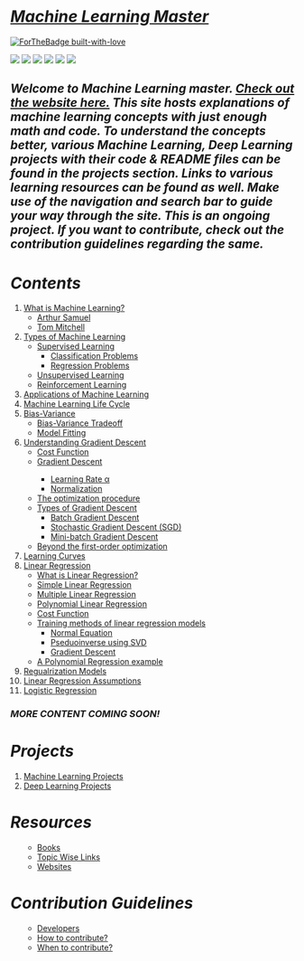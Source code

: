 # [***Machine Learning Master***](https://nvsyashwanth.github.io/machinelearningmaster/)
[![ForTheBadge built-with-love](http://ForTheBadge.com/images/badges/built-with-love.svg)](https://github.com/NvsYashwanth)

![](https://badgen.net/badge/Code/Python/blue?icon=https://simpleicons.org/icons/python.svg&labelColor=cyan&label)    ![](https://badgen.net/badge/Library/ScikitLearn/blue?icon=https://upload.wikimedia.org/wikipedia/commons/0/05/Scikit_learn_logo_small.svg&labelColor=cyan&label)    ![](https://badgen.net/badge/Tools/pandas/blue?icon=https://simpleicons.org/icons/pandas.svg&labelColor=cyan&label)       ![](https://badgen.net/badge/Tools/numpy/blue?icon=https://upload.wikimedia.org/wikipedia/commons/1/1a/NumPy_logo.svg&labelColor=cyan&label)        ![](https://badgen.net/badge/Tools/matplotlib/blue?icon=https://upload.wikimedia.org/wikipedia/en/5/56/Matplotlib_logo.svg&labelColor=cyan&label)    ![](https://badgen.net/badge/icon/JupyterNotebook?icon=awesome&label)

<p align='center'>
<h2><strong><em>Welcome to Machine Learning master.
<a href='https://nvsyashwanth.github.io/machinelearningmaster/'>Check out the website here.</a>
This site hosts explanations of machine learning concepts with just enough math and code.
To understand the concepts better, various Machine Learning, Deep Learning projects with their code & README files can be found in the projects section.
Links to various learning resources can be found as well.
Make use of the navigation and  search bar to guide your way through the site.
This is an ongoing project. If you want to contribute, check out the contribution guidelines regarding the same.</em></strong></h2>
</p>

# ***Contents***
<ol>
 <li><a href='https://nvsyashwanth.github.io/machinelearningmaster/what-is-machine-learning/'>What is Machine Learning?</a>
  <ul>
   <li><a href='https://nvsyashwanth.github.io/machinelearningmaster/what-is-machine-learning/#arthur-samuel-1959'>Arthur Samuel</a></li>
   <li><a href='https://nvsyashwanth.github.io/machinelearningmaster/what-is-machine-learning/#tom-mitchell1997'>Tom Mitchell</a></li>
  </ul>
 </li>
 
   <li><a href='https://nvsyashwanth.github.io/machinelearningmaster/types-of-machine-learning/'>Types of Machine Learning</a>
   <ul>
    <li><a href='https://nvsyashwanth.github.io/machinelearningmaster/types-of-machine-learning/#supervised-learning'>Supervised Learning</a>
     <ul>
       <li><a href='https://nvsyashwanth.github.io/machinelearningmaster/types-of-machine-learning/#classification-problems'>Classification Problems</a></li>
       <li><a href='https://nvsyashwanth.github.io/machinelearningmaster/types-of-machine-learning/#regression-problems'>Regression Problems</a></li>
     </ul>
    </li>
    <li><a href='https://nvsyashwanth.github.io/machinelearningmaster/types-of-machine-learning/#unsupervised-learning'>Unsupervised Learning</a></li>
    <li><a href='https://nvsyashwanth.github.io/machinelearningmaster/types-of-machine-learning/#reinforcement-learning'>Reinforcement Learning</a></li>
   </ul>
 </li>

 <li><a href='https://nvsyashwanth.github.io/machinelearningmaster/applications-of-machine-learning/'>Applications of Machine Learning</a></li>
  
 <li><a href='https://nvsyashwanth.github.io/machinelearningmaster/machine-learning-life-cycle/'>Machine Learning Life Cycle</a></li>
 
 <li><a href="https://nvsyashwanth.github.io/machinelearningmaster/bias-variance/">Bias-Variance</a>
  <ul>
   <li><a href='https://nvsyashwanth.github.io/machinelearningmaster/bias-variance/#bias-variance-trade-off'>Bias-Variance Tradeoff</a></li>
   <li><a href='https://nvsyashwanth.github.io/machinelearningmaster/bias-variance/#model-fitting'>Model Fitting</a></li>
  </ul>
 </li>
 
  <li><a href="https://nvsyashwanth.github.io/machinelearningmaster/understanding-gradient-descent/">Understanding Gradient Descent</a>
  <ul>
   <li><a href='https://nvsyashwanth.github.io/machinelearningmaster/understanding-gradient-descent/#cost-function'>Cost Function</a></li>
   <li><a href='https://nvsyashwanth.github.io/machinelearningmaster/understanding-gradient-descent/#gradient-descent'>Gradient Descent</a></li>
     <ul>
      <li><a href='https://nvsyashwanth.github.io/machinelearningmaster/understanding-gradient-descent/#learning-rate-α'>Learning Rate α</a></li>
      <li><a href='https://nvsyashwanth.github.io/machinelearningmaster/understanding-gradient-descent/#normalization'>Normalization</a></li>
  </ul>
   
   <li><a href='https://nvsyashwanth.github.io/machinelearningmaster/understanding-gradient-descent/#the-optimization-procedure'>The optimization procedure</a></li>
    <li><a href='https://nvsyashwanth.github.io/machinelearningmaster/understanding-gradient-descent/#types-of-gradient-descent'>Types of Gradient Descent</a>
      <ul>
      <li><a href='https://nvsyashwanth.github.io/machinelearningmaster/understanding-gradient-descent/#batch-gradient-descent'>Batch Gradient Descent</a></li>
      <li><a href='https://nvsyashwanth.github.io/machinelearningmaster/understanding-gradient-descent/#stochastic-gradient-descent-sgd'>Stochastic Gradient Descent (SGD)</a></li>
      <li><a href='https://nvsyashwanth.github.io/machinelearningmaster/understanding-gradient-descent/#mini-batch-gradient-descent'>Mini-batch Gradient Descent</a></li>
      </ul>
    </li>
    <li><a href='https://nvsyashwanth.github.io/machinelearningmaster/understanding-gradient-descent/#beyond-first-order-optimization'>Beyond the first-order optimization</a></li>
  </li>
  </ul>
 </li>

  <li><a href="https://nvsyashwanth.github.io/machinelearningmaster/learning-curves/">Learning Curves</a></li>
  <li><a href="https://nvsyashwanth.github.io/machinelearningmaster/linear-regression/">Linear Regression</a>
    <ul>
      <li><a href="https://nvsyashwanth.github.io/machinelearningmaster/linear-regression/#what-is-linear-regression">What is Linear Regression?</a></li>
      <li><a href="https://nvsyashwanth.github.io/machinelearningmaster/linear-regression/#simple-linear-regression">Simple Linear Regression</a></li>
      <li><a href="https://nvsyashwanth.github.io/machinelearningmaster/linear-regression/#multiple-linear-regression">Multiple Linear Regression</a></li>
      <li><a href="https://nvsyashwanth.github.io/machinelearningmaster/linear-regression/#polynomial-regression">Polynomial Linear Regression</a></li>
      <li><a href="https://nvsyashwanth.github.io/machinelearningmaster/linear-regression/#cost-function">Cost Function</a></li>
      <li><a href="https://nvsyashwanth.github.io/machinelearningmaster/linear-regression/#training-methods-of-linear-regression-models">Training methods of linear regression models</a>
        <ul>
          <li><a href="https://nvsyashwanth.github.io/machinelearningmaster/linear-regression/">Normal Equation</a></li>
          <li><a href="https://nvsyashwanth.github.io/machinelearningmaster/linear-regression/">Pseduoinverse using SVD</a></li>
          <li><a href="https://nvsyashwanth.github.io/machinelearningmaster/linear-regression/">Gradient Descent</a></li>
        </ul>
      </li>
      <li><a href="https://nvsyashwanth.github.io/machinelearningmaster/linear-regression/#a-polynomial-regression-example">A Polynomial Regression example</a></li>
    </ul>
  </li>
  <li><a href="https://nvsyashwanth.github.io/machinelearningmaster/regularization_models/">Regualrization Models</a></li>
  <li><a href="https://nvsyashwanth.github.io/machinelearningmaster/linear-regression-assumptions/">Linear Regression Assumptions</a></li>
  <li><a href="https://nvsyashwanth.github.io/machinelearningmaster/logistic-regression/">Logistic Regression</a></li>
</ol>

### ***MORE CONTENT COMING SOON!***

# ***Projects***
<ol>
   <li><a href="https://nvsyashwanth.github.io/machinelearningmaster/machine-learning-projects">Machine Learning Projects</a></li>
   <li><a href="https://nvsyashwanth.github.io/machinelearningmaster/deep-learning-projects">Deep Learning Projects</a></li>
</ol>

# ***Resources***
<ol>
  <ul>
   <li><a href="https://nvsyashwanth.github.io/machinelearningmaster/resources/#books">Books</a></li>
   <li><a href="https://nvsyashwanth.github.io/machinelearningmaster/resources/#topic-wise-links">Topic Wise Links</a></li>
   <li><a href="https://nvsyashwanth.github.io/machinelearningmaster/resources/#websites">Websites</a></li>
  </ul>
</ol>


# ***Contribution Guidelines***
<ol>
  <ul>
   <li><a href="https://nvsyashwanth.github.io/machinelearningmaster/contribution-guidelines/#developers">Developers</a></li>
   <li><a href="https://nvsyashwanth.github.io/machinelearningmaster/contribution-guidelines/#how-to-contribute">How to contribute?</a></li>
   <li><a href="https://nvsyashwanth.github.io/machinelearningmaster/contribution-guidelines/#when-to-contribute">When to contribute?</a></li>
  </ul>
</ol>

